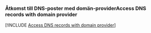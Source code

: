 ### <a name="access-dns-records-with-domain-provider"></a><span data-ttu-id="12f0e-101">Åtkomst till DNS-poster med domän-provider</span><span class="sxs-lookup"><span data-stu-id="12f0e-101">Access DNS records with domain provider</span></span>

[!INCLUDE [Access DNS records with domain provider](app-service-web-access-dns-records-no-h.md)]
